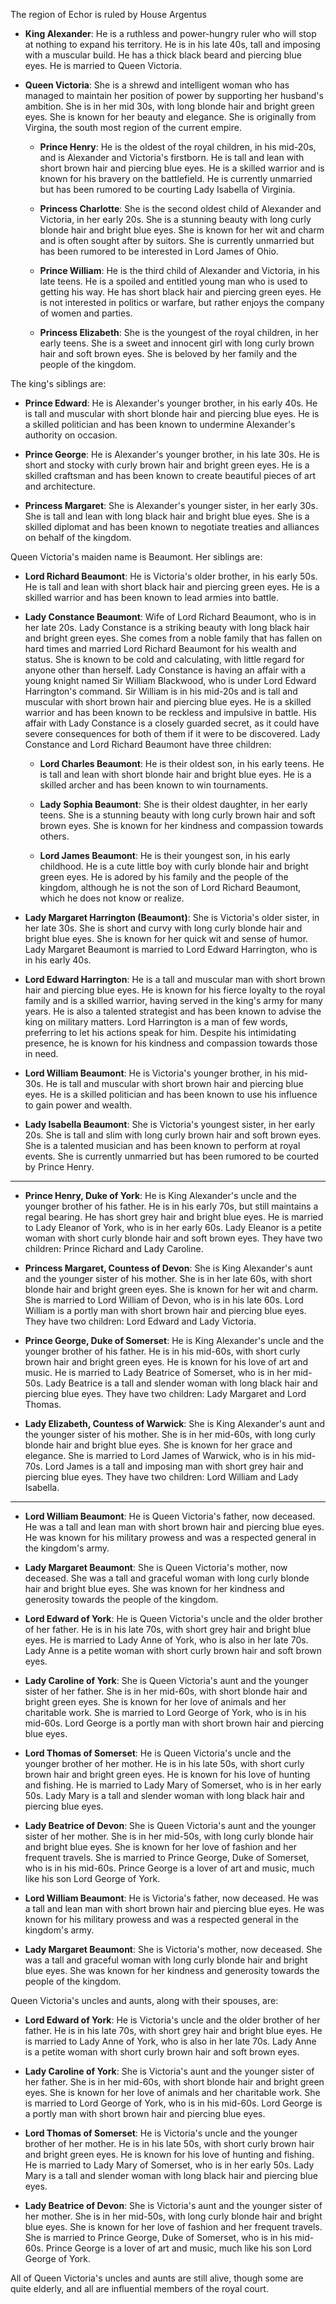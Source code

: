 The region of Echor is ruled by House Argentus

- **King Alexander**: He is a ruthless and power-hungry ruler who will stop at nothing to expand his territory. He is in his late 40s, tall and imposing with a muscular build. He has a thick black beard and piercing blue eyes. He is married to Queen Victoria.

- **Queen Victoria**: She is a shrewd and intelligent woman who has managed to maintain her position of power by supporting her husband's ambition. She is in her mid 30s, with long blonde hair and bright green eyes. She is known for her beauty and elegance.  She is originally from Virgina, the south most region of the current empire.

  - **Prince Henry**: He is the oldest of the royal children, in his mid-20s, and is Alexander and Victoria's firstborn. He is tall and lean with short brown hair and piercing blue eyes. He is a skilled warrior and is known for his bravery on the battlefield. He is currently unmarried but has been rumored to be courting Lady Isabella of Virginia.

  - **Princess Charlotte**: She is the second oldest child of Alexander and Victoria, in her early 20s. She is a stunning beauty with long curly blonde hair and bright blue eyes. She is known for her wit and charm and is often sought after by suitors. She is currently unmarried but has been rumored to be interested in Lord James of Ohio.

  - **Prince William**: He is the third child of Alexander and Victoria, in his late teens. He is a spoiled and entitled young man who is used to getting his way. He has short black hair and piercing green eyes. He is not interested in politics or warfare, but rather enjoys the company of women and parties.

  - **Princess Elizabeth**: She is the youngest of the royal children, in her early teens. She is a sweet and innocent girl with long curly brown hair and soft brown eyes. She is beloved by her family and the people of the kingdom.

The king's siblings are:

- **Prince Edward**: He is Alexander's younger brother, in his early 40s. He is tall and muscular with short blonde hair and piercing blue eyes. He is a skilled politician and has been known to undermine Alexander's authority on occasion.

- **Prince George**: He is Alexander's younger brother, in his late 30s. He is short and stocky with curly brown hair and bright green eyes. He is a skilled craftsman and has been known to create beautiful pieces of art and architecture.

- **Princess Margaret**: She is Alexander's younger sister, in her early 30s. She is tall and lean with long black hair and bright blue eyes. She is a skilled diplomat and has been known to negotiate treaties and alliances on behalf of the kingdom.

Queen Victoria's maiden name is Beaumont. Her siblings are:

- **Lord Richard Beaumont**: He is Victoria's older brother, in his early 50s. He is tall and lean with short black hair and piercing green eyes. He is a skilled warrior and has been known to lead armies into battle.  

- **Lady Constance Beaumont**:  Wife of Lord Richard Beaumont, who is in her late 20s. Lady Constance is a striking beauty with long black hair and bright green eyes. She comes from a noble family that has fallen on hard times and married Lord Richard Beaumont for his wealth and status. She is known to be cold and calculating, with little regard for anyone other than herself.  Lady Constance is having an affair with a young knight named Sir William Blackwood, who is under Lord Edward Harrington's command. Sir William is in his mid-20s and is tall and muscular with short brown hair and piercing blue eyes. He is a skilled warrior and has been known to be reckless and impulsive in battle. His affair with Lady Constance is a closely guarded secret, as it could have severe consequences for both of them if it were to be discovered.  Lady Constance and Lord Richard Beaumont have three children:

  - **Lord Charles Beaumont**: He is their oldest son, in his early teens. He is tall and lean with short blonde hair and bright blue eyes. He is a skilled archer and has been known to win tournaments.

  - **Lady Sophia Beaumont**: She is their oldest daughter, in her early teens. She is a stunning beauty with long curly brown hair and soft brown eyes. She is known for her kindness and compassion towards others.

  - **Lord James Beaumont**: He is their youngest son, in his early childhood. He is a cute little boy with curly blonde hair and bright green eyes. He is adored by his family and the people of the kingdom, although he is not the son of Lord Richard Beaumont, which he does not know or realize.

- **Lady Margaret Harrington (Beaumont)**: She is Victoria's older sister, in her late 30s. She is short and curvy with long curly blonde hair and bright blue eyes. She is known for her quick wit and sense of humor.  Lady Margaret Beaumont is married to Lord Edward Harrington, who is in his early 40s. 

- **Lord Edward Harrington**:  He is a tall and muscular man with short brown hair and piercing blue eyes. He is known for his fierce loyalty to the royal family and is a skilled warrior, having served in the king's army for many years. He is also a talented strategist and has been known to advise the king on military matters. Lord Harrington is a man of few words, preferring to let his actions speak for him. Despite his intimidating presence, he is known for his kindness and compassion towards those in need.

- **Lord William Beaumont**: He is Victoria's younger brother, in his mid-30s. He is tall and muscular with short brown hair and piercing blue eyes. He is a skilled politician and has been known to use his influence to gain power and wealth.

- **Lady Isabella Beaumont**: She is Victoria's youngest sister, in her early 20s. She is tall and slim with long curly brown hair and soft brown eyes. She is a talented musician and has been known to perform at royal events. She is currently unmarried but has been rumored to be courted by Prince Henry.


---------

- **Prince Henry, Duke of York**: He is King Alexander's uncle and the younger brother of his father. He is in his early 70s, but still maintains a regal bearing. He has short grey hair and bright blue eyes. He is married to Lady Eleanor of York, who is in her early 60s. Lady Eleanor is a petite woman with short curly blonde hair and soft brown eyes. They have two children: Prince Richard and Lady Caroline.

- **Princess Margaret, Countess of Devon**: She is King Alexander's aunt and the younger sister of his mother. She is in her late 60s, with short blonde hair and bright green eyes. She is known for her wit and charm. She is married to Lord William of Devon, who is in his late 60s. Lord William is a portly man with short brown hair and piercing blue eyes. They have two children: Lord Edward and Lady Victoria.

- **Prince George, Duke of Somerset**: He is King Alexander's uncle and the younger brother of his father. He is in his mid-60s, with short curly brown hair and bright green eyes. He is known for his love of art and music. He is married to Lady Beatrice of Somerset, who is in her mid-50s. Lady Beatrice is a tall and slender woman with long black hair and piercing blue eyes. They have two children: Lady Margaret and Lord Thomas.

- **Lady Elizabeth, Countess of Warwick**: She is King Alexander's aunt and the younger sister of his mother. She is in her mid-60s, with long curly blonde hair and bright blue eyes. She is known for her grace and elegance. She is married to Lord James of Warwick, who is in his mid-70s. Lord James is a tall and imposing man with short grey hair and piercing blue eyes. They have two children: Lord William and Lady Isabella.

------------

- **Lord William Beaumont**: He is Queen Victoria's father, now deceased. He was a tall and lean man with short brown hair and piercing blue eyes. He was known for his military prowess and was a respected general in the kingdom's army.

- **Lady Margaret Beaumont**: She is Queen Victoria's mother, now deceased. She was a tall and graceful woman with long curly blonde hair and bright blue eyes. She was known for her kindness and generosity towards the people of the kingdom.

- **Lord Edward of York**: He is Queen Victoria's uncle and the older brother of her father. He is in his late 70s, with short grey hair and bright blue eyes. He is married to Lady Anne of York, who is also in her late 70s. Lady Anne is a petite woman with short curly brown hair and soft brown eyes.

- **Lady Caroline of York**: She is Queen Victoria's aunt and the younger sister of her father. She is in her mid-60s, with short blonde hair and bright green eyes. She is known for her love of animals and her charitable work. She is married to Lord George of York, who is in his mid-60s. Lord George is a portly man with short brown hair and piercing blue eyes.

- **Lord Thomas of Somerset**: He is Queen Victoria's uncle and the younger brother of her mother. He is in his late 50s, with short curly brown hair and bright green eyes. He is known for his love of hunting and fishing. He is married to Lady Mary of Somerset, who is in her early 50s. Lady Mary is a tall and slender woman with long black hair and piercing blue eyes.

- **Lady Beatrice of Devon**: She is Queen Victoria's aunt and the younger sister of her mother. She is in her mid-50s, with long curly blonde hair and bright blue eyes. She is known for her love of fashion and her frequent travels. She is married to Prince George, Duke of Somerset, who is in his mid-60s. Prince George is a lover of art and music, much like his son Lord George of York.

- **Lord William Beaumont**: He is Victoria's father, now deceased. He was a tall and lean man with short brown hair and piercing blue eyes. He was known for his military prowess and was a respected general in the kingdom's army.

- **Lady Margaret Beaumont**: She is Victoria's mother, now deceased. She was a tall and graceful woman with long curly blonde hair and bright blue eyes. She was known for her kindness and generosity towards the people of the kingdom.

Queen Victoria's uncles and aunts, along with their spouses, are:

- **Lord Edward of York**: He is Victoria's uncle and the older brother of her father. He is in his late 70s, with short grey hair and bright blue eyes. He is married to Lady Anne of York, who is also in her late 70s. Lady Anne is a petite woman with short curly brown hair and soft brown eyes.

- **Lady Caroline of York**: She is Victoria's aunt and the younger sister of her father. She is in her mid-60s, with short blonde hair and bright green eyes. She is known for her love of animals and her charitable work. She is married to Lord George of York, who is in his mid-60s. Lord George is a portly man with short brown hair and piercing blue eyes.

- **Lord Thomas of Somerset**: He is Victoria's uncle and the younger brother of her mother. He is in his late 50s, with short curly brown hair and bright green eyes. He is known for his love of hunting and fishing. He is married to Lady Mary of Somerset, who is in her early 50s. Lady Mary is a tall and slender woman with long black hair and piercing blue eyes.

- **Lady Beatrice of Devon**: She is Victoria's aunt and the younger sister of her mother. She is in her mid-50s, with long curly blonde hair and bright blue eyes. She is known for her love of fashion and her frequent travels. She is married to Prince George, Duke of Somerset, who is in his mid-60s. Prince George is a lover of art and music, much like his son Lord George of York.

All of Queen Victoria's uncles and aunts are still alive, though some are quite elderly, and all are influential members of the royal court.
